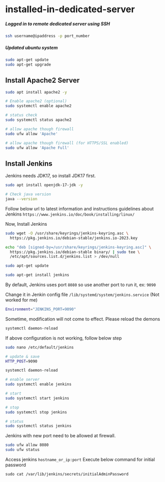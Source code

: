 # installed-in-dedicated-server

##### Logged in to remote dedicated server using SSH

```bash
ssh username@ipaddress -p port_number
```

##### Updated ubuntu system
```bash
sudo apt-get update
sudo apt-get upgrade
```

## Install Apache2 Server
```bash
sudo apt install apache2 -y

# Enable apache2 (optional)
sudo systemctl enable apache2

# status check
sudo systemctl status apache2

# allow apache though firewall
sudo ufw allow 'Apache'

# allow apache though firewall (for HTTPS/SSL enabled)
sudo ufw allow 'Apache Full'
```

## Install Jenkins

Jenkins needs JDK17, so install JDK17 first.
```bash
sudo apt install openjdk-17-jdk -y

# Check java version
java --version
```

Follow below url to latest information and instructions guidelines about Jenkins
`https://www.jenkins.io/doc/book/installing/linux/`

Now, Install Jenkins

```bash
sudo wget -O /usr/share/keyrings/jenkins-keyring.asc \
  https://pkg.jenkins.io/debian-stable/jenkins.io-2023.key

echo "deb [signed-by=/usr/share/keyrings/jenkins-keyring.asc]" \
  https://pkg.jenkins.io/debian-stable binary/ | sudo tee \
  /etc/apt/sources.list.d/jenkins.list > /dev/null

sudo apt-get update

sudo apt-get install jenkins
```
By default, Jenkins uses port `8080` so use another port to run it, ex: `9090`

Change it in Jenkin config file `/lib/systemd/system/jenkins.service` (Not worked for me)
```bash
Environment="JENKINS_PORT=9090"
```
Sometime, modification will not come to effect. Please reload the demons

```bash
systemctl daemon-reload
```

If above configuration is not working, follow below step
```bash
sudo nano /etc/default/jenkins

# update & save
HTTP_POST=9090

systemctl daemon-reload
```

```bash
# enable server
sudo systemctl enable jenkins

# start
sudo systemctl start jenkins

# stop
sudo systemctl stop jenkins

# status
sudo systemctl status jenkins
```
Jenkins with new port need to be allowed at firewall.
```bash
sudo ufw allow 8080
sudo ufw status
```

Access jenkins `hostname_or_ip:port`
Execute below command for initial password
```
sudo cat /var/lib/jenkins/secrets/initialAdminPassword 
```

